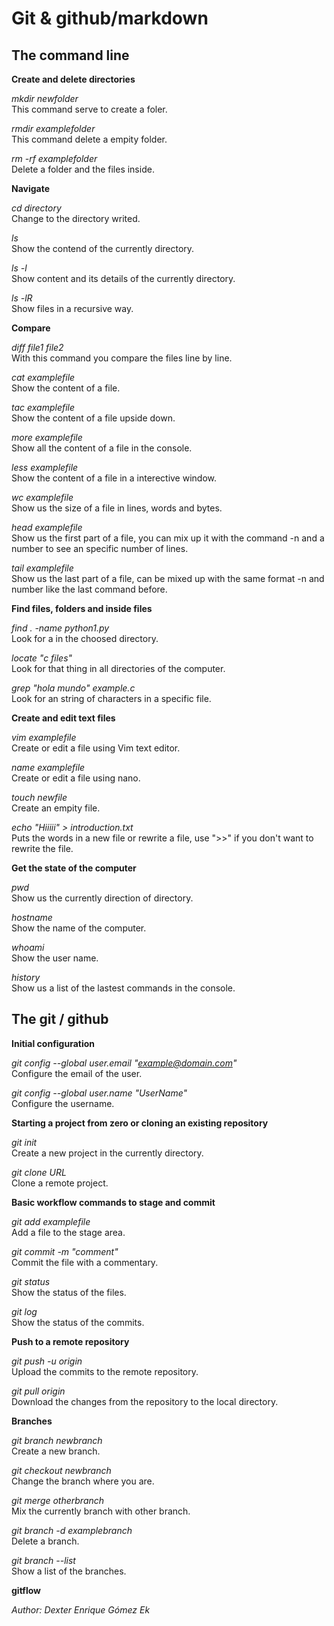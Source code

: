 # Git & github/markdown

## The command line

**Create and delete directories**

*mkdir newfolder*  
This command serve to create a foler.

*rmdir examplefolder*  
This command delete a empity folder.

*rm -rf examplefolder*  
Delete a folder and the files inside.

**Navigate**

*cd directory*  
Change to the directory writed.

*ls*  
Show the contend of the currently directory.

*ls -l*  
Show content and its details of the currently directory.

*ls -lR*  
Show files in a recursive way.

**Compare**

*diff file1 file2*  
With this command you compare the files line by line.

*cat examplefile*  
Show the content of a file.

*tac examplefile*  
Show the content of a file upside down.

*more examplefile*  
Show all the content of a file in the console.

*less examplefile*  
Show the content of a file in a interective window.

*wc examplefile*  
Show us the size of a file in lines, words and bytes.

*head examplefile*  
Show us the first part of a file, you can mix up it with the command -n and a number to see an specific number of lines.

*tail examplefile*  
Show us the last part of a file, can be mixed up with the same format -n and number like the last command before.

**Find files, folders and inside files**

*find . -name python1.py*  
Look for a in the choosed directory.

*locate "c files"*  
Look for that thing in all directories of the computer.

*grep "hola mundo" example.c*  
Look for an string of characters in a specific file.

**Create and edit text files**

*vim examplefile*  
Create or edit a file using Vim text editor.

*name examplefile*  
Create or edit a file using nano.

*touch newfile*  
Create an empity file.

*echo "Hiiiii" > introduction.txt*  
Puts the words in a new file or rewrite a file, use ">>" if you don't want to rewrite the file.

**Get the state of the computer**

*pwd*  
Show us the currently direction of directory.

*hostname*  
Show the name of the computer.

*whoami*  
Show the user name.

*history*  
Show us a list of the lastest commands in the console.

## The git / github

**Initial configuration**

*git config --global user.email "example@domain.com"*  
Configure the email of the user.

*git config --global user.name "UserName"*  
Configure the username.

**Starting a project from zero or cloning an existing repository**

*git init*  
Create a new project in the currently directory.

*git clone URL*  
Clone a remote project.

**Basic workflow commands to stage and commit**

*git add examplefile*  
Add a file to the stage area.

*git commit -m "comment"*  
Commit the file with a commentary.

*git status*  
Show the status of the files.

*git log*  
Show the status of the commits.

**Push to a remote repository**

*git push -u origin*  
Upload the commits to the remote repository.

*git pull origin*  
Download the changes from the repository to the local directory.

**Branches**

*git branch newbranch*  
Create a new branch.

*git checkout newbranch*  
Change the branch where you are.

*git merge otherbranch*  
Mix the currently branch with other branch.

*git branch -d examplebranch*  
Delete a branch.

*git branch --list*  
Show a list of the branches.

**gitflow**


*Author: Dexter Enrique Gómez Ek*
